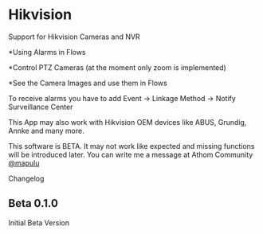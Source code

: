 # Hikvision

Support for Hikvision Cameras and NVR

*Using Alarms in Flows

*Control PTZ Cameras (at the moment only zoom is implemented)

*See the Camera Images and use them in Flows


To receive alarms you have to add Event -> Linkage Method -> Notify Surveillance Center

This App may also work with Hikvision OEM devices like ABUS, Grundig, Annke and many more.


This software is BETA.
It may not work like expected and missing functions will be introduced later.
You can write me a message at Athom Community [@mapulu](https://community.athom.com/new-message?username=mapulu&title=Hikvision-App&body=) 



Changelog
## Beta 0.1.0
Initial Beta Version

